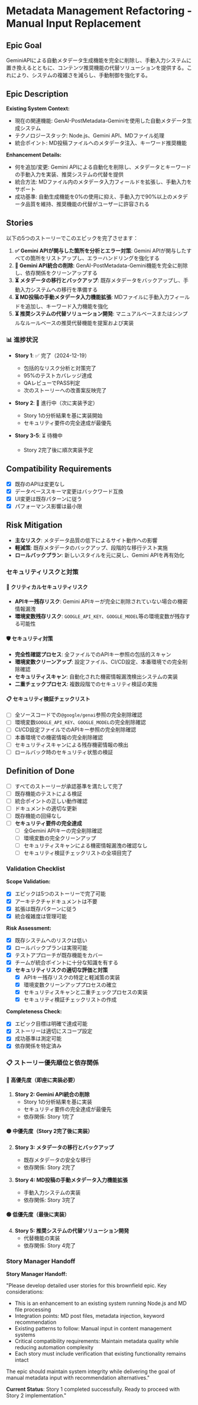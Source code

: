 <!-- Powered by BMAD™ Core -->

# Metadata Management Refactoring - Manual Input Replacement

## Epic Goal

GeminiAPIによる自動メタデータ生成機能を完全に削除し、手動入力システムに置き換えるとともに、コンテンツ推奨機能の代替ソリューションを提供する。これにより、システムの複雑さを減らし、手動制御を強化する。

## Epic Description

**Existing System Context:**

- 現在の関連機能: GenAI-PostMetadata-Geminiを使用した自動メタデータ生成システム
- テクノロジースタック: Node.js、Gemini API、MDファイル処理
- 統合ポイント: MD投稿ファイルへのメタデータ注入、キーワード推奨機能

**Enhancement Details:**

- 何を追加/変更: Gemini APIによる自動化を削除し、メタデータとキーワードの手動入力を実装、推奨システムの代替を提供
- 統合方法: MDファイル内のメタデータ入力フィールドを拡張し、手動入力をサポート
- 成功基準: 自動生成機能を0%の使用に抑え、手動入力で90%以上のメタデータ品質を維持、推奨機能の代替がユーザーに許容される

## Stories

以下の5つのストーリーでこのエピックを完了させます：

1. **✅ Gemini APIが関与した箇所を分析とエラー対策**: Gemini APIが関与したすべての箇所をリストアップし、エラーハンドリングを強化する
2. **🔄 Gemini API統合の削除**: GenAI-PostMetadata-Gemini機能を完全に削除し、依存関係をクリーンアップする
3. **⏳ メタデータの移行とバックアップ**: 既存メタデータをバックアップし、手動入力システムへの移行を準備する
4. **⏳ MD投稿の手動メタデータ入力機能拡張**: MDファイルに手動入力フィールドを追加し、キーワード入力機能を強化
5. **⏳ 推奨システムの代替ソリューション開発**: マニュアルベースまたはシンプルなルールベースの推奨代替機能を提案および実装

### 📊 進捗状況

- **Story 1**: ✅ 完了（2024-12-19）
  - 包括的なリスク分析と対策完了
  - 95%のテストカバレッジ達成
  - QAレビューでPASS判定
  - 次のストーリーへの改善案反映完了

- **Story 2**: 🔄 進行中（次に実装予定）
  - Story 1の分析結果を基に実装開始
  - セキュリティ要件の完全達成が最優先

- **Story 3-5**: ⏳ 待機中
  - Story 2完了後に順次実装予定

## Compatibility Requirements

- [x] 既存のAPIは変更なし
- [x] データベーススキーマ変更はバックワード互換
- [x] UI変更は既存パターンに従う
- [x] パフォーマンス影響は最小限

## Risk Mitigation

- **主なリスク**: メタデータ品質の低下によるサイト動作への影響
- **軽減策**: 既存メタデータのバックアップ、段階的な移行テスト実施
- **ロールバックプラン**: 新しいスタイルを元に戻し、Gemini APIを再有効化

### セキュリティリスクと対策

#### 🔴 クリティカルセキュリティリスク
- **APIキー残存リスク**: Gemini APIキーが完全に削除されていない場合の機密情報漏洩
- **環境変数残存リスク**: `GOOGLE_API_KEY`、`GOOGLE_MODEL`等の環境変数が残存する可能性

#### 🛡️ セキュリティ対策
- **完全性確認プロセス**: 全ファイルでのAPIキー参照の包括的スキャン
- **環境変数クリーンアップ**: 設定ファイル、CI/CD設定、本番環境での完全削除確認
- **セキュリティスキャン**: 自動化された機密情報漏洩検出システムの実装
- **二重チェックプロセス**: 複数段階でのセキュリティ検証の実施

#### 📋 セキュリティ検証チェックリスト
- [ ] 全ソースコードでの`@google/genai`参照の完全削除確認
- [ ] 環境変数`GOOGLE_API_KEY`、`GOOGLE_MODEL`の完全削除確認
- [ ] CI/CD設定ファイルでのAPIキー参照の完全削除確認
- [ ] 本番環境での機密情報の完全削除確認
- [ ] セキュリティスキャンによる残存機密情報の検出
- [ ] ロールバック時のセキュリティ状態の検証

## Definition of Done

- [ ] すべてのストーリーが承認基準を満たして完了
- [ ] 既存機能のテストによる検証
- [ ] 統合ポイントの正しい動作確認
- [ ] ドキュメントの適切な更新
- [ ] 既存機能の回帰なし
- [ ] **セキュリティ要件の完全達成**
  - [ ] 全Gemini APIキーの完全削除確認
  - [ ] 環境変数の完全クリーンアップ
  - [ ] セキュリティスキャンによる機密情報漏洩の確認なし
  - [ ] セキュリティ検証チェックリストの全項目完了

### Validation Checklist

**Scope Validation:**

- [x] エピックは5つのストーリーで完了可能
- [x] アーキテクチャドキュメントは不要
- [x] 拡張は既存パターンに従う
- [x] 統合複雑度は管理可能

**Risk Assessment:**

- [x] 既存システムへのリスクは低い
- [x] ロールバックプランは実現可能
- [x] テストアプローチが既存機能をカバー
- [x] チームが統合ポイントに十分な知識を有する
- [x] **セキュリティリスクの適切な評価と対策**
  - [x] APIキー残存リスクの特定と軽減策の実装
  - [x] 環境変数クリーンアッププロセスの確立
  - [x] セキュリティスキャンと二重チェックプロセスの実装
  - [x] セキュリティ検証チェックリストの作成

**Completeness Check:**

- [x] エピック目標は明確で達成可能
- [x] ストーリーは適切にスコープ設定
- [x] 成功基準は測定可能
- [x] 依存関係を特定済み

### 📋 ストーリー優先順位と依存関係

#### 🔴 高優先度（即座に実装必要）
1. **Story 2: Gemini API統合の削除**
   - Story 1の分析結果を基に実装
   - セキュリティ要件の完全達成が最優先
   - 依存関係: Story 1完了

#### 🟡 中優先度（Story 2完了後に実装）
2. **Story 3: メタデータの移行とバックアップ**
   - 既存メタデータの安全な移行
   - 依存関係: Story 2完了

3. **Story 4: MD投稿の手動メタデータ入力機能拡張**
   - 手動入力システムの実装
   - 依存関係: Story 3完了

#### 🟢 低優先度（最後に実装）
4. **Story 5: 推奨システムの代替ソリューション開発**
   - 代替機能の実装
   - 依存関係: Story 4完了

### Story Manager Handoff

**Story Manager Handoff:**

"Please develop detailed user stories for this brownfield epic. Key considerations:

- This is an enhancement to an existing system running Node.js and MD file processing
- Integration points: MD post files, metadata injection, keyword recommendation
- Existing patterns to follow: Manual input in content management systems
- Critical compatibility requirements: Maintain metadata quality while reducing automation complexity
- Each story must include verification that existing functionality remains intact

The epic should maintain system integrity while delivering the goal of manual metadata input with recommendation alternatives."

**Current Status**: Story 1 completed successfully. Ready to proceed with Story 2 implementation."
